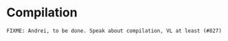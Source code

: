 # Compilation

```{note}
FIXME: Andrei, to be done. Speak about compilation, VL at least (#827)
```
